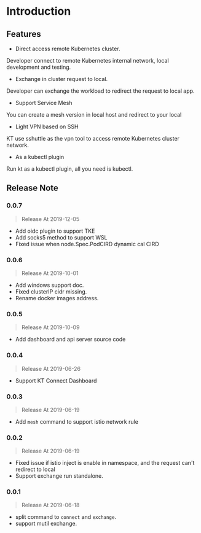 # Introduction

## Features

* Direct access remote Kubernetes cluster.

Developer connect to remote Kubernetes internal network, local development and testing.

* Exchange in cluster request to local.

Developer can exchange the workload to redirect the request to local app.

* Support Service Mesh

You can create a mesh version in local host and redirect to your local

* Light VPN based on SSH

KT use sshuttle as the vpn tool to access remote Kubernetes cluster network.

* As a kubectl plugin

Run kt as a kubectl plugin, all you need is kubectl.

## Release Note

### 0.0.7

> Release At 2019-12-05

* Add oidc plugin to support TKE
* Add socks5 method to support WSL
* Fixed issue when node.Spec.PodCIRD dynamic cal CIRD

### 0.0.6

> Release At 2019-10-01

* Add windows support doc.
* Fixed clusterIP cidr missing.
* Rename docker images address.

### 0.0.5

> Release At 2019-10-09

* Add dashboard and api server source code

### 0.0.4

> Release At 2019-06-26

* Support KT Connect Dashboard

### 0.0.3

> Release At 2019-06-19

* Add `mesh` command to support istio network rule

### 0.0.2

> Release At 2019-06-19

* Fixed issue if istio inject is enable in namespace, and the request can't redirect to local
* Support exchange run standalone.

### 0.0.1 

> Release At 2019-06-18

* split command to `connect` and `exchange`.
* support mutil exchange.